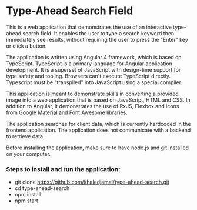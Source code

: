 # Type-Ahead Search Field

This is a web application that demonstrates the use of an interactive type-ahead search field. It enables the user to type a search keyword then immediately see results, without requiring the user to press the "Enter" key or click a button.

The application is written using Angular 4 framework, which is based on TypeScript.  TypeScript is a primary language for Angular application development. It is a superset of JavaScript with design-time support for type safety and tooling. Browsers can't execute TypeScript directly. Typescript must be "transpiled" into JavaScript using a special compiler.

This application is meant to demonstrate skills in converting a provided image into a web application that is based on JavaScript, HTML and CSS. In addition to Angular, it demonstrates the use of RxJS, Flexbox and icons from Google Material and Font Awesome libraries.

The application searches for client data, which is currently hardcoded in the frontend application. The application does not communicate with a backend to retrieve data.

Before installing the application, make sure to have node.js and git installed on your computer.

### Steps to install and run the application:
- git clone https://github.com/khaledjamal/type-ahead-search.git
- cd type-ahead-search
- npm install	
- npm start
